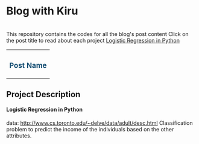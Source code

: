 <h1>Blog with Kiru</h1>
<br>
This repository contains the codes for all the blog's post content
Click on the post title to read about each project

<table>
<tr>
    <th><h3><font color="1A5276">Post Name</font></h3></th>
</tr> 
<tr><a href="log-py">Logistic Regression in Python</a></tr>
</table>

<h2> Project Description</h2>

<p id="log-py">
<h4>Logistic Regression in Python</h4>

data: http://www.cs.toronto.edu/~delve/data/adult/desc.html
Classification problem to predict the income of the individuals based on the other attributes.
</p>